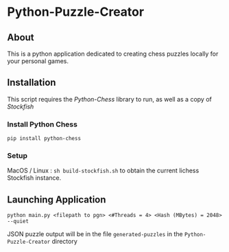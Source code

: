 # Python-Puzzle-Creator

## About

This is a python application dedicated to creating chess puzzles locally for your personal games.

## Installation

This script requires the *Python-Chess* library to run, as well as a copy of *Stockfish*


### Install Python Chess

`pip install python-chess`

### Setup

MacOS / Linux : `sh build-stockfish.sh` to obtain the current lichess Stockfish instance.

## Launching Application

`python main.py <filepath to pgn> <#Threads = 4> <Hash (MBytes) = 2048> --quiet`

JSON puzzle output will be in the file `generated-puzzles` in the `Python-Puzzle-Creator` directory

